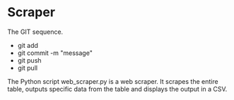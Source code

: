 # Scraper
The GIT sequence.
* git add <filename>
* git commit -m "message"
* git push
* git pull

The Python script web_scraper.py is a web scraper. It scrapes the entire table, outputs specific data from the table and displays the output in a CSV.

